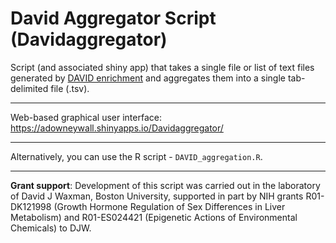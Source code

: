 # David Aggregator Script (Davidaggregator)

Script (and associated shiny app) that takes a single file or list of text files generated by [DAVID enrichment](https://david.ncifcrf.gov/) and aggregates them into a single tab-delimited file (.tsv).

----

Web-based graphical user interface: https://adowneywall.shinyapps.io/Davidaggregator/

----

Alternatively, you can use the R script - `DAVID_aggregation.R`.

---

**Grant support**: Development of this script was carried out in the laboratory of David J Waxman, Boston University, supported in part by NIH grants R01-DK121998 (Growth Hormone Regulation of Sex Differences in Liver Metabolism) and R01-ES024421 (Epigenetic Actions of Environmental Chemicals) to DJW.
